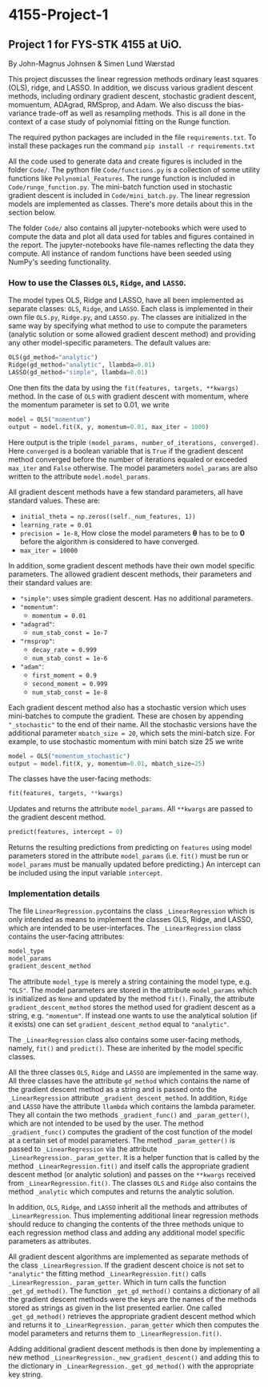 # 4155-Project-1
## Project 1 for FYS-STK 4155 at UiO.
By John-Magnus Johnsen & Simen Lund Wærstad

This project discusses the linear regression methods ordinary least squares (OLS), ridge, and LASSO. In addition, we discuss various gradient descent methods, including ordinary gradient descent, stochastic gradient descent, momuentum, ADAgrad, RMSprop, and Adam. We also discuss the bias-variance trade-off as well as resampling methods. This is all done in the context of a case study of polynomial fitting on the Runge function.

The required python packages are included in the file `requirements.txt`. To install these packages run the command
`pip install -r requirements.txt`

All the code used to generate data and create figures is included in the folder `Code/`. The python file `Code/functions.py` is a collection of some utility functions like `Polynomial_Features`. The runge function is included in `Code/runge_function.py`. The mini-batch function used in stochastic gradient descent is included in `Code/mini_batch.py`. The linear regression models are implemented as classes. There's more details about this in the section below.

The folder `Code/` also contains all jupyter-notebooks which were used to compute the data and plot all data used for tables and figures contained in the report. The jupyter-notebooks have file-names reflecting the data they compute. All instance of random functions have been seeded using NumPy's seeding functionality. 

### How to use the Classes `OLS`, `Ridge`, and `LASSO`.

The model types OLS, Ridge and LASSO, have all been implemented as separate classes: `OLS`, `Ridge`, and `LASSO`. Each class is implemented in their own file `OLS.py`, `Ridge.py`, and `LASSO.py`. The classes are initialized in the same way by specifying what method to use to compute the parameters (analytic solution or some allowed gradient descent method) and providing any other model-specific parameters. The default values are:
```python
OLS(gd_method="analytic")
Ridge(gd_method="analytic", llambda=0.01)
LASSO(gd_method="simple", llambda=0.01)
```
One then fits the data by using the `fit(features, targets, **kwargs)` method. In the case of `OLS` with gradient descent with momentum, where the momentum parameter is set to 0.01, we write
```python
model = OLS("momentum")
output = model.fit(X, y, momentum=0.01, max_iter = 1000)
```
Here output is the triple `(model_params, number_of_iterations, converged)`. Here `converged` is a boolean variable that is `True` if the gradient descent method converged before the number of iterations equaled or exceeded `max_iter` and `False` otherwise. The model parameters `model_params` are also written to the attribute `model.model_params`.

All gradient descent methods have a few standard parameters, all have standard values. These are:
- `initial_theta = np.zeros((self._num_features, 1))`
- `learning_rate = 0.01`
- `precision = 1e-8`, How close the model parameters $\boldsymbol{\theta}$ has to be to $\pmb{0}$ before the algorithm is considered to have converged.
- `max_iter = 10000`

In addition, some gradient descent methods have their own model specific parameters. The allowed gradient descent methods, their parameters and their standard values are: 

- `"simple"`: uses simple gradient descent. Has no additional parameters.
- `"momentum"`:
  - `momentum = 0.01`
- `"adagrad"`:
  - `num_stab_const = 1e-7`
- `"rmsprop"`:
  - `decay_rate = 0.999`
  - `num_stab_const = 1e-6`
- `"adam"`:
  - `first_moment = 0.9`
  - `second_moment = 0.999`
  - `num_stab_const = 1e-8`

Each gradient descent method also has a stochastic version which uses mini-batches to compute the gradient. These are chosen by appending `"_stochastic"` to the end of their name. All the stochastic versions have the additional parameter `mbatch_size = 20`, which sets the mini-batch size. For example, to use stochastic momentum with mini batch size 25 we write
```python
model = OLS("momentum_stochastic")
output = model.fit(X, y, momentum=0.01, mbatch_size=25)
```

The classes have the user-facing methods:
```python
fit(features, targets, **kwargs)
```
Updates and returns the attribute `model_params`. All `**kwargs` are passed to the gradient descent method.

```python
predict(features, intercept = 0)
```
Returns the resulting predictions from predicting on `features` using model parameters stored in the attribute `model_params` (i.e. `fit()` must be run or `model_params` must be manually updated before predicting.) An intercept can be included using the input variable `intercept`.

### Implementation details

The file `LinearRegression.py`contains the class `_LinearRegression` which is only intended as means to implement the classes OLS, Ridge, and LASSO, which are intended to be user-interfaces. The `_LinearRegression` class contains the user-facing attributes:

```python
model_type 
model_params
gradient_descent_method
```

The attribute `model_type` is merely a string containing the model type, e.g. `"OLS"`. The model parameters are stored in the attribute `model_params` which is initialized as `None` and updated by the method `fit()`. Finally, the attribute `gradient_descent_method` stores the method used for gradient descent as a string, e.g. `"momentum"`. If instead one wants to use the analytical solution (if it exists) one can set `gradient_descent_method` equal to `"analytic"`.

The `_LinearRegression` class also contains some user-facing methods, namely, `fit()` and `predict()`. These are inherited by the model specific classes.

All the three classes `OLS`, `Ridge` and `LASSO` are implemented in the same way. All three classes have the attribute `gd_method` which contains the name of the gradient descent method as a string and is passed onto the `_LinearRegression` attribute `_gradient_descent_method`. In addition, `Ridge` and `LASSO` have the attribute `llambda` which contains the lambda parameter.
They all contain the two methods
`_gradient_func()` and `_param_getter()`, which are not intended to be used by the user. The method `_gradient_func()` computes the gradient of the cost function of the model at a certain set of model parameters. The method `_param_getter()` is passed to `_LinearRegression` via the attribute `_LinearRegression._param_getter`. It is a helper function that is called by the method `_LinearRegression.fit()` and itself calls the appropriate gradient descent method (or analytic solution) and passes on the `**kwargs` received from `_LinearRegression.fit()`. The classes `OLS` and `Ridge`
also contains the method `_analytic` which computes and returns the analytic solution.

In addition, `OLS`, `Ridge`, and `LASSO` inherit all the methods and attributes of `_LinearRegression`. Thus implementing additional linear regression methods should reduce to changing the contents of the three methods unique to each regression method class and adding any additional model specific parameters as attributes.

All gradient descent algorithms are implemented as separate methods of the class `_LinearRegression`. If the gradient descent choice is not set to `"analytic"` the fitting method `_LinearRegression.fit()` calls `_LinearRegression._param_getter`. Which in turn calls the function `_get_gd_method()`. The function `_get_gd_method()` contains a dictionary of all the gradient descent methods were the keys are the names of the methods stored as strings as given in the list presented earlier. One called `_get_gd_method()` retrieves the appropriate gradient descent method which and returns it to `_LinearRegression._param_getter` which then computes the model parameters and returns them to `_LinearRegression.fit()`. 

Adding additional gradient descent methods is then done by implementing a new method `_LinearRegression._new_gradient_descent()` and adding this to the dictionary in `_LinearRegression._get_gd_method()` with the appropriate key string.


